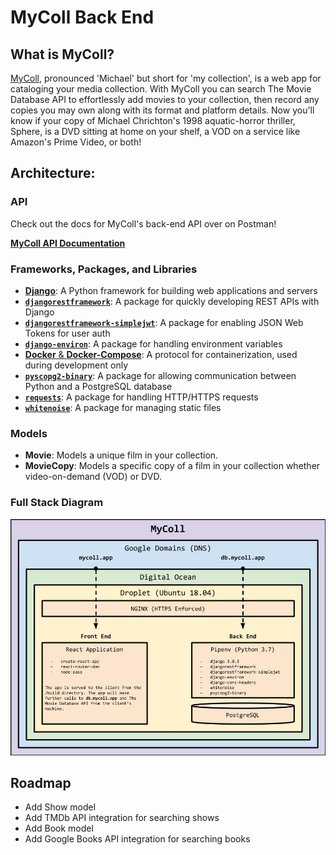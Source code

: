 # MyColl Back End

## What is MyColl?

[MyColl](https://mycoll.app), pronounced 'Michael' but short for 'my collection', is a web app for cataloging your media collection. With MyColl you can search The Movie Database API to effortlessly add movies to your collection, then record any copies you may own along with its format and platform details. Now you'll know if your copy of Michael Chrichton's 1998 aquatic-horror thriller, Sphere, is a DVD sitting at home on your shelf, a VOD on a service like Amazon's Prime Video, or both!

## Architecture:

### API

Check out the docs for MyColl's back-end API over on Postman!

[**MyColl API Documentation**](https://documenter.getpostman.com/view/6103333/T1Ds8ayi?version=latest)

### Frameworks, Packages, and Libraries
- [**Django**](https://www.djangoproject.com/): A Python framework for building web applications and servers
- [**`djangorestframework`**](https://www.django-rest-framework.org/): A package for quickly developing REST APIs with Django
- [**`djangorestframework-simplejwt`**](https://github.com/davesque/django-rest-framework-simplejwt): A package for enabling JSON Web Tokens for user auth
- [**`django-environ`**](https://github.com/joke2k/django-environ): A package for handling environment variables
- [**Docker** & **Docker-Compose**](https://www.docker.com/): A protocol for containerization, used during development only
- [**`pyscopg2-binary`**](https://github.com/psycopg/psycopg2): A package for allowing communication between Python and a PostgreSQL database
- [**`requests`**](https://2.python-requests.org/en/master/): A package for handling HTTP/HTTPS requests
- [**`whitenoise`**](https://github.com/evansd/whitenoise): A package for managing static files

### Models
- **Movie**: Models a unique film in your collection.
- **MovieCopy**: Models a specific copy of a film in your collection whether video-on-demand (VOD) or DVD.

### Full Stack Diagram

![MyColl Diagram](./staticfiles/mycoll_diagram.jpg)
    
## Roadmap
- Add Show model
- Add TMDb API integration for searching shows
- Add Book model
- Add Google Books API integration for searching books
